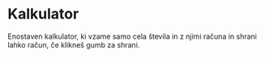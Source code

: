 # Kalkulator
Enostaven kalkulator, ki vzame samo cela števila in z njimi računa in shrani lahko račun, če klikneš gumb za shrani.
